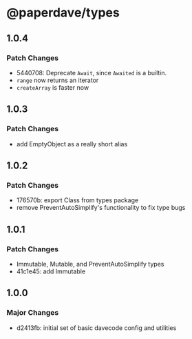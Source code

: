 # @paperdave/types

## 1.0.4

### Patch Changes

- 5440708: Deprecate `Await`, since `Awaited` is a builtin.
- `range` now returns an iterator
- `createArray` is faster now

## 1.0.3

### Patch Changes

- add EmptyObject as a really short alias

## 1.0.2

### Patch Changes

- 176570b: export Class from types package
- remove PreventAutoSimplify's functionality to fix type bugs

## 1.0.1

### Patch Changes

- Immutable, Mutable, and PreventAutoSimplify types
- 41c1e45: add Immutable<T>

## 1.0.0

### Major Changes

- d2413fb: initial set of basic davecode config and utilities
